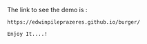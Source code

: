 The link to see the demo is :

    https://edwinpileprazeres.github.io/burger/
    
    Enjoy It....!